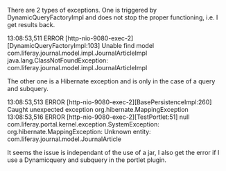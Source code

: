 There are 2 types of exceptions. One is triggered by DynamicQueryFactoryImpl and does not stop the proper functioning, i.e. I get results back.

13:08:53,511 ERROR [http-nio-9080-exec-2][DynamicQueryFactoryImpl:103] Unable find model com.liferay.journal.model.impl.JournalArticleImpl
java.lang.ClassNotFoundException: com.liferay.journal.model.impl.JournalArticleImpl

The other one is a Hibernate exception and is only in the case of a query and subquery.

13:08:53,513 ERROR [http-nio-9080-exec-2][BasePersistenceImpl:260] Caught unexpected exception org.hibernate.MappingException
13:08:53,516 ERROR [http-nio-9080-exec-2][TestPortlet:51] null
com.liferay.portal.kernel.exception.SystemException: org.hibernate.MappingException: Unknown entity: com.liferay.journal.model.JournalArticle

It seems the issue is independant of the use of a jar, I also get the error if I use a Dynamicquery and subquery in the portlet plugin.
